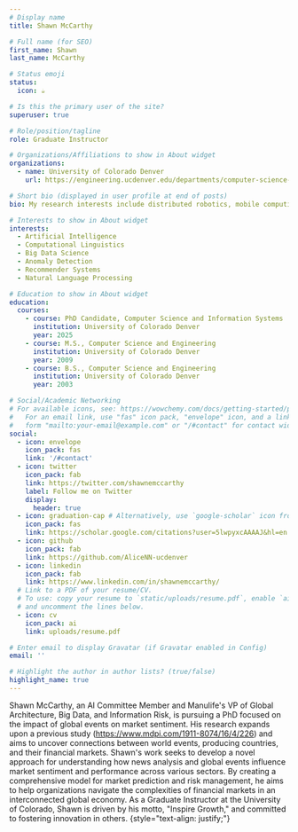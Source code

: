 ```yaml
---
# Display name
title: Shawn McCarthy

# Full name (for SEO)
first_name: Shawn
last_name: McCarthy

# Status emoji
status:
  icon: ☕️

# Is this the primary user of the site?
superuser: true

# Role/position/tagline
role: Graduate Instructor

# Organizations/Affiliations to show in About widget
organizations:
  - name: University of Colorado Denver
    url: https://engineering.ucdenver.edu/departments/computer-science-and-engineering

# Short bio (displayed in user profile at end of posts)
bio: My research interests include distributed robotics, mobile computing and programmable matter.

# Interests to show in About widget
interests:
  - Artificial Intelligence
  - Computational Linguistics
  - Big Data Science
  - Anomaly Detection
  - Recommender Systems 
  - Natural Language Processing

# Education to show in About widget
education:
  courses:
    - course: PhD Candidate, Computer Science and Information Systems
      institution: University of Colorado Denver
      year: 2025
    - course: M.S., Computer Science and Engineering
      institution: University of Colorado Denver
      year: 2009
    - course: B.S., Computer Science and Engineering
      institution: University of Colorado Denver
      year: 2003

# Social/Academic Networking
# For available icons, see: https://wowchemy.com/docs/getting-started/page-builder/#icons
#   For an email link, use "fas" icon pack, "envelope" icon, and a link in the
#   form "mailto:your-email@example.com" or "/#contact" for contact widget.
social:
  - icon: envelope
    icon_pack: fas
    link: '/#contact'
  - icon: twitter
    icon_pack: fab
    link: https://twitter.com/shawnemccarthy
    label: Follow me on Twitter
    display:
      header: true
  - icon: graduation-cap # Alternatively, use `google-scholar` icon from `ai` icon pack
    icon_pack: fas
    link: https://scholar.google.com/citations?user=5lwpyxcAAAAJ&hl=en
  - icon: github
    icon_pack: fab
    link: https://github.com/AliceNN-ucdenver
  - icon: linkedin
    icon_pack: fab
    link: https://www.linkedin.com/in/shawnemccarthy/
  # Link to a PDF of your resume/CV.
  # To use: copy your resume to `static/uploads/resume.pdf`, enable `ai` icons in `params.yaml`,
  # and uncomment the lines below.
  - icon: cv
    icon_pack: ai
    link: uploads/resume.pdf

# Enter email to display Gravatar (if Gravatar enabled in Config)
email: ''

# Highlight the author in author lists? (true/false)
highlight_name: true
---
```


Shawn McCarthy, an AI Committee Member and Manulife's VP of Global Architecture, Big Data, and Information Risk, is pursuing a PhD focused on the impact of global events on market sentiment. His research expands upon a previous study (https://www.mdpi.com/1911-8074/16/4/226) and aims to uncover connections between world events, producing countries, and their financial markets. Shawn's work seeks to develop a novel approach for understanding how news analysis and global events influence market sentiment and performance across various sectors. By creating a comprehensive model for market prediction and risk management, he aims to help organizations navigate the complexities of financial markets in an interconnected global economy. As a Graduate Instructor at the University of Colorado, Shawn is driven by his motto, "Inspire Growth," and committed to fostering innovation in others.
{style="text-align: justify;"}
